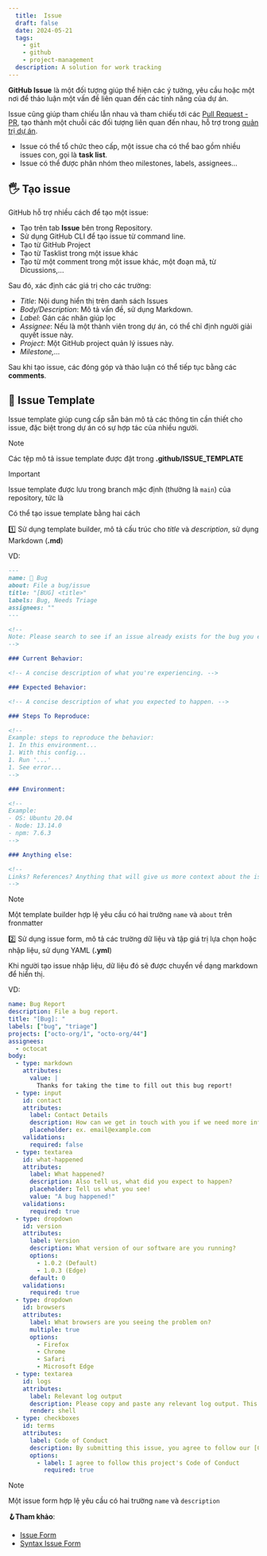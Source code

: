 ```yaml
---
  title:  Issue
  draft: false
  date: 2024-05-21
  tags:
    - git
    - github
    - project-management
  description: A solution for work tracking
---
```


**GitHub Issue** là một đối tượng giúp thể hiện các ý tưởng, yêu cầu hoặc một nơi để thảo luận một vấn đề liên quan đến các tính năng của dự án.

Issue cũng giúp tham chiếu lẫn nhau và tham chiếu tới các [Pull Request - PR](git/pull-request.md), tạo thành một chuỗi các đối tượng liên quan đến nhau, hỗ trợ trong [quản trị dự án](git/project-management.md).

- Issue có thể tổ chức theo cấp, một issue cha có thể bao gồm nhiều issues con, gọi là **task list**.
- Issue có thể được phân nhóm theo milestones, labels, assignees...

## 🖐 Tạo issue

GitHub hỗ trợ nhiều cách để tạo một issue:

- Tạo trên tab **Issue** bên trong Repository.
- Sử dụng GitHub CLI để tạo issue từ command line.
- Tạo từ GitHub Project
- Tạo từ Tasklist trong một issue khác
- Tạo từ một comment trong một issue khác, một đoạn mã, từ Dicussions,...

Sau đó, xác định các giá trị cho các trường:

- _Title_: Nội dung hiển thị trên danh sách Issues
- _Body/Description_: Mô tả vấn đề, sử dụng Markdown.
- _Label_: Gán các nhãn giúp lọc
- _Assignee_: Nếu là một thành viên trong dự án, có thể chỉ định người giải quyết issue này.
- _Project_: Một GitHub project quản lý issues này.
- _Milestone,..._

Sau khi tạo issue, các đóng góp và thảo luận có thể tiếp tục bằng các **comments**.

## 📃 Issue Template

Issue template giúp cung cấp sẵn bản mô tả các thông tin cần thiết cho issue, đặc biệt trong dự án có sự hợp tác của nhiều người.

> [!note]
>
> Các tệp mô tả issue template được đặt trong **.github/ISSUE_TEMPLATE**

> [!important]
>
> Issue template được lưu trong branch mặc định (thường là `main`) của repository, tức là

Có thể tạo issue template bằng hai cách

1️⃣ Sử dụng template builder, mô tả cấu trúc cho _title_ và _description_, sử dụng Markdown (**.md**)

VD:

```markdown
---
name: 🐞 Bug
about: File a bug/issue
title: "[BUG] <title>"
labels: Bug, Needs Triage
assignees: ""
---

<!--
Note: Please search to see if an issue already exists for the bug you encountered.
-->

### Current Behavior:

<!-- A concise description of what you're experiencing. -->

### Expected Behavior:

<!-- A concise description of what you expected to happen. -->

### Steps To Reproduce:

<!--
Example: steps to reproduce the behavior:
1. In this environment...
1. With this config...
1. Run '...'
1. See error...
-->

### Environment:

<!--
Example:
- OS: Ubuntu 20.04
- Node: 13.14.0
- npm: 7.6.3
-->

### Anything else:

<!--
Links? References? Anything that will give us more context about the issue that you are encountering!
-->
```

> [!note]
>
> Một template builder hợp lệ yêu cầu có hai trường `name` và `about` trên fronmatter

2️⃣ Sử dụng issue form, mô tả các trường dữ liệu và tập giá trị lựa chọn hoặc nhập liệu, sử dụng YAML (**.yml**)

Khi người tạo issue nhập liệu, dữ liệu đó sẽ được chuyển về dạng markdown để hiển thị.

VD:

```yaml
name: Bug Report
description: File a bug report.
title: "[Bug]: "
labels: ["bug", "triage"]
projects: ["octo-org/1", "octo-org/44"]
assignees:
  - octocat
body:
  - type: markdown
    attributes:
      value: |
        Thanks for taking the time to fill out this bug report!
  - type: input
    id: contact
    attributes:
      label: Contact Details
      description: How can we get in touch with you if we need more info?
      placeholder: ex. email@example.com
    validations:
      required: false
  - type: textarea
    id: what-happened
    attributes:
      label: What happened?
      description: Also tell us, what did you expect to happen?
      placeholder: Tell us what you see!
      value: "A bug happened!"
    validations:
      required: true
  - type: dropdown
    id: version
    attributes:
      label: Version
      description: What version of our software are you running?
      options:
        - 1.0.2 (Default)
        - 1.0.3 (Edge)
      default: 0
    validations:
      required: true
  - type: dropdown
    id: browsers
    attributes:
      label: What browsers are you seeing the problem on?
      multiple: true
      options:
        - Firefox
        - Chrome
        - Safari
        - Microsoft Edge
  - type: textarea
    id: logs
    attributes:
      label: Relevant log output
      description: Please copy and paste any relevant log output. This will be automatically formatted into code, so no need for backticks.
      render: shell
  - type: checkboxes
    id: terms
    attributes:
      label: Code of Conduct
      description: By submitting this issue, you agree to follow our [Code of Conduct](https://example.com).
      options:
        - label: I agree to follow this project's Code of Conduct
          required: true
```

> [!note]
>
> Một issue form hợp lệ yêu cầu có hai trường `name` và `description`

**🪝Tham khảo**:

- [Issue Form](https://docs.github.com/en/communities/using-templates-to-encourage-useful-issues-and-pull-requests/syntax-for-issue-forms)
- [Syntax Issue Form](https://docs.github.com/en/communities/using-templates-to-encourage-useful-issues-and-pull-requests/syntax-for-githubs-form-schema)
